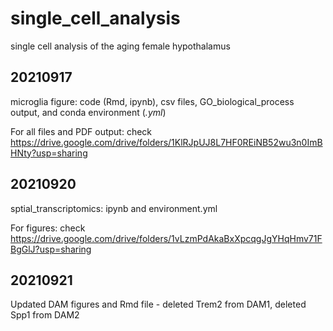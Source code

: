 # single_cell_analysis
single cell analysis of the aging female hypothalamus

## 20210917
microglia figure: code (Rmd, ipynb), csv files, GO_biological_process output, and conda environment (*.yml*)

For all files and PDF output: check https://drive.google.com/drive/folders/1KlRJpUJ8L7HF0REiNB52wu3n0ImBHNty?usp=sharing

## 20210920
sptial_transcriptomics: ipynb and environment.yml

For figures: check https://drive.google.com/drive/folders/1vLzmPdAkaBxXpcqgJgYHqHmv71FBgGlJ?usp=sharing

## 20210921  
Updated DAM figures and Rmd file - deleted Trem2 from DAM1, deleted Spp1 from DAM2

